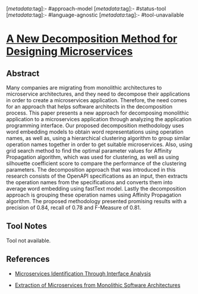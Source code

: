 <!-- deno-fmt-ignore-start -->

[_metadata_:tag]:- #approach-model
[_metadata_:tag]:- #status-tool
[_metadata_:tag]:- #language-agnostic
[_metadata_:tag]:- #tool-unavailable

<!-- deno-fmt-ignore-end -->

# [A New Decomposition Method for Designing Microservices](https://doi.org/10.3311/PPee.13925)

## Abstract

Many companies are migrating from monolithic architectures to microservice
architectures, and they need to decompose their applications in order to create
a microservices application. Therefore, the need comes for an approach that
helps software architects in the decomposition process. This paper presents a
new approach for decomposing monolithic application to a microservices
application through analyzing the application programming interface. Our
proposed decomposition methodology uses word embedding models to obtain word
representations using operation names, as well as, using a hierarchical
clustering algorithm to group similar operation names together in order to get
suitable microservices. Also, using grid search method to find the optimal
parameter values for Affinity Propagation algorithm, which was used for
clustering, as well as using silhouette coefficient score to compare the
performance of the clustering parameters. The decomposition approach that was
introduced in this research consists of the OpenAPI specifications as an input,
then extracts the operation names from the specifications and converts them into
average word embedding using fastText model. Lastly the decomposition approach
is grouping these operation names using Affinity Propagation algorithm. The
proposed methodology presented promising results with a precision of 0.84,
recall of 0.78 and F-Measure of 0.81.

## Tool Notes

Tool not available.

## References

- [Microservices Identification Through Interface Analysis](./microservices-identification-through-interface-analysis.md)

- [Extraction of Microservices from Monolithic Software Architectures](./extraction-of-microservices-from-monolithic-software-architectures.md)
